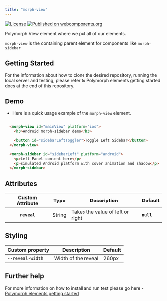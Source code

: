 ```yaml
---
title: "morph-view"
---
```


[![License](https://img.shields.io/badge/License-Apache%202.0-blue.svg)](https://opensource.org/licenses/Apache-2.0) [![Published on webcomponents.org](https://img.shields.io/badge/webcomponents.org-published-blue.svg)](https://www.webcomponents.org/element/PolymerElements/paper-progress)

Polymorph View element where we put all of our elements.

`morph-view` is the containing parent element for components like `morph-sidebar`

## Getting Started

For the information about how to clone the desired repository, running the local server and testing, please refer to Polymorph elements getting started docs at the end of this repository.

## Demo

- Here is a quick usage example of the `morph-view` element.

```html

  <morph-view id="mainView" platform="ios">
    <h3>Android morph-sidebar demo</h3>

    <button id="sidebarLeftToggler">Toggle Left Sidebar</button>
  </morph-view>

  <morph-sidebar id="sidebarLeft" platform="android">
    <p>Left Panel content here</p>
    <p>simulated Android platform with cover animation and shadow</p>
  </morph-sidebar>

```

## Attributes

| Custom Attribute |   Type  | Description                                                                                                                      | Default     |
|:----------------:|:-------:|----------------------------------------------------------------------------------------------------------------------------------|-------------|
|  **`reveal`**  | String  | Takes the value of left or right | **`null`** |



## Styling


Custom property                  | Description                            | Default
---------------------------------|----------------------------------------|--------------------
`--reveal-width`                 | Width of the reveal                    | 260px

## Further help

For more information on how to install and run test please go here - [Polymorph elements getting started]

[Polymorph elements getting started]: https://github.com/moduware/polymorph-components/blob/master/INFO.md
